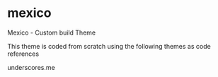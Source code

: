 # mexico
Mexico - Custom build Theme

This theme is coded from scratch using the following themes as code references

underscores.me

